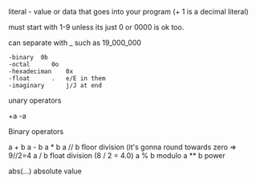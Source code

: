 literal - value or data that goes into your program (+ 1 is a decimal literal)

must start with 1-9 unless its just 0 or 0000 is ok too.

can separate with _ such as 19_000_000

	-binary  0b
	-octal  	0o
	-hexadeciman 	0x
	-float		. 	e/E in them
	-imaginary		j/J at end

unary operators

+a
-a

Binary operators

a + b
a - b
a * b
a // b  floor division (it's gonna round towards zero => 9//2=4
a / b  float division (8 / 2 = 4.0)
a % b modulo
a ** b power

abs(...) 	absolute value
